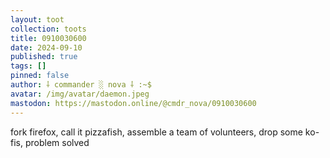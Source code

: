 ```yaml
---
layout: toot
collection: toots
title: 0910030600
date: 2024-09-10
published: true
tags: []
pinned: false
author: ⸸ commander ░ nova ⸸ :~$
avatar: /img/avatar/daemon.jpeg
mastodon: https://mastodon.online/@cmdr_nova/0910030600
---
```


fork firefox, call it pizzafish, assemble a team of volunteers, drop some ko-fis, problem solved
